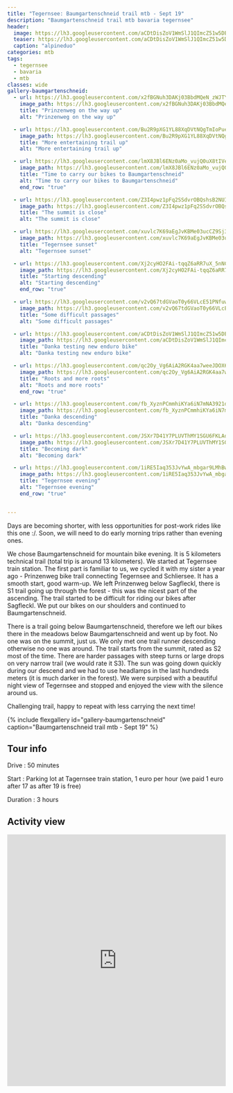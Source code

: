 ```yaml
---
title: "Tegernsee: Baumgartenschneid trail mtb - Sept 19"
description: "Baumgartenschneid trail mtb bavaria tegernsee"
header:
  image: https://lh3.googleusercontent.com/aCDtDisZoV1WmSlJ1QImcZ51w5DEpP7Gu7mKVUqheopnJ3e7DvJYLqVa-WO-0iVVAUAeAA6N97EwmEVe4DOdvBcdzf6X7cpJC2hXJam3dJIbAOo1-rv4aOIHwVhU4uZS0xNUYEB_p3T9ticTsWTnchOt4IQJJz1iT1SDiyEGXKjj0l2G4YDiAzx9tx1ylcMq893B-LWs7jzBMk8cD-7MYnmrIpeHn9gwjb5jGCKvWmpIopPP6uKDDDY3qLfZPPi3G58elIM00elVwQ3EbXA6TTbPJXoREtsuA56DVACsPNkxxrDEBT0jwF8mgFapu3LgC1zGOYquyUnQKcWpGalKmFCPQ9Jv5V8SmbCKK74Vi1PO3jzJHUq-fI3yF0Xt7GUX5UILqHTkiIN8b0fDIoY3lWnzVZuf2t__uoJ4Y5cAw0CAmBKFPAOwWuxXEc-QVeANSvAQKmWxPng0ZFIFidY4KJkeeKEuyKfs9k6GCjTzb6yd-mocOtBgvGPKStUkQambLTRZFIuiStJXe4IM1Nw0i_2WZVoG1iUmBOoTYEciekI9tTgT5offfErypib5FzkgHgH_5AELnCi_2ri7sHtqheIMRGQyG7xQWZihZv0tLAQhPh-Ff0zGnBNGl4Ijdb_jwahiLQEUNxy8GURlN1deFzhxsZJbyFTeKcSJb4p-fKei3qMGUL6IcgOP_dpz9J3bSXk_9MAS82G8oVuFV_9pKloC_Hvk9Wh5fuagPwvaWOAZyVil7w=w1156-h1540-no
  teaser: https://lh3.googleusercontent.com/aCDtDisZoV1WmSlJ1QImcZ51w5DEpP7Gu7mKVUqheopnJ3e7DvJYLqVa-WO-0iVVAUAeAA6N97EwmEVe4DOdvBcdzf6X7cpJC2hXJam3dJIbAOo1-rv4aOIHwVhU4uZS0xNUYEB_p3T9ticTsWTnchOt4IQJJz1iT1SDiyEGXKjj0l2G4YDiAzx9tx1ylcMq893B-LWs7jzBMk8cD-7MYnmrIpeHn9gwjb5jGCKvWmpIopPP6uKDDDY3qLfZPPi3G58elIM00elVwQ3EbXA6TTbPJXoREtsuA56DVACsPNkxxrDEBT0jwF8mgFapu3LgC1zGOYquyUnQKcWpGalKmFCPQ9Jv5V8SmbCKK74Vi1PO3jzJHUq-fI3yF0Xt7GUX5UILqHTkiIN8b0fDIoY3lWnzVZuf2t__uoJ4Y5cAw0CAmBKFPAOwWuxXEc-QVeANSvAQKmWxPng0ZFIFidY4KJkeeKEuyKfs9k6GCjTzb6yd-mocOtBgvGPKStUkQambLTRZFIuiStJXe4IM1Nw0i_2WZVoG1iUmBOoTYEciekI9tTgT5offfErypib5FzkgHgH_5AELnCi_2ri7sHtqheIMRGQyG7xQWZihZv0tLAQhPh-Ff0zGnBNGl4Ijdb_jwahiLQEUNxy8GURlN1deFzhxsZJbyFTeKcSJb4p-fKei3qMGUL6IcgOP_dpz9J3bSXk_9MAS82G8oVuFV_9pKloC_Hvk9Wh5fuagPwvaWOAZyVil7w=w300-h800-no
  caption: "alpineduo"
categories: mtb
tags:
  - tegernsee
  - bavaria
  - mtb
classes: wide
gallery-baumgartenschneid:
  - url: https://lh3.googleusercontent.com/x2fBGNuh3DAKj03BbdMQeN_zWJTYH8wzYDylMjvvAz19tqX2VLMGhdBFW05haHgT4AVJJAu49fqLgmTmIqu_zg5ZzsBQrCJfTf7nAIvSc_wUYwfaAJnqCOExIHhfjW6ccC7cPu8UWuRBcDBfaZEpZ9Co_IALLkZQeHwkBDbzkpAohLVyyy3owkFBRMXu1i1x2a9t_s6u8uDX6S-neHCRAQuICCQJ9ONrCq3PG_OXee2uSrzQpVdbjEQc8XD5emi1YDlJ5Fk8gAeORGdMK4hrAlmkSckPFVRsgsNFoosPCFIix4JGWYTmZ22_a-NuzHRuI2_NvqAJxG5Ion3gavFaVZ86sEx3cDCOYzUUnO6p5gh53qhI3tzmygK0_BmT1ezzFROgMkKVWFWJz0AvZ4Jp2EZH7ggk9wR6bhqfMuqYE5rFiTi4XdXbm_edqUKeSotosGiIwuqYZgvFZJN-uf7-qu3nm88hNmwbliNNKDPEyq73YqMbUwLuhZ_R_KGxSlMBdWhKBQoPt9-_I06as_eECPoYb0IsJ2LobpTSNdeZs7cC_OuW9TMB2dSKAUH37hu3dnXHC_2lfl2e9hkC1vD31FZXIJbavfWLkhXgDR_QtoEKO9mR4IJapL98qtBOZmhARTxN41KQQM_6PkoHneNAeCcBYHtYZlLVd2i34o5XOLG4xArb4GOrOA37-sKeDNCjfF4AIDnP5G8rhbQd_Q8HxAgSz3dB4tJwLGyGwtHhouvlNllhGg=w1156-h1540-no
    image_path: https://lh3.googleusercontent.com/x2fBGNuh3DAKj03BbdMQeN_zWJTYH8wzYDylMjvvAz19tqX2VLMGhdBFW05haHgT4AVJJAu49fqLgmTmIqu_zg5ZzsBQrCJfTf7nAIvSc_wUYwfaAJnqCOExIHhfjW6ccC7cPu8UWuRBcDBfaZEpZ9Co_IALLkZQeHwkBDbzkpAohLVyyy3owkFBRMXu1i1x2a9t_s6u8uDX6S-neHCRAQuICCQJ9ONrCq3PG_OXee2uSrzQpVdbjEQc8XD5emi1YDlJ5Fk8gAeORGdMK4hrAlmkSckPFVRsgsNFoosPCFIix4JGWYTmZ22_a-NuzHRuI2_NvqAJxG5Ion3gavFaVZ86sEx3cDCOYzUUnO6p5gh53qhI3tzmygK0_BmT1ezzFROgMkKVWFWJz0AvZ4Jp2EZH7ggk9wR6bhqfMuqYE5rFiTi4XdXbm_edqUKeSotosGiIwuqYZgvFZJN-uf7-qu3nm88hNmwbliNNKDPEyq73YqMbUwLuhZ_R_KGxSlMBdWhKBQoPt9-_I06as_eECPoYb0IsJ2LobpTSNdeZs7cC_OuW9TMB2dSKAUH37hu3dnXHC_2lfl2e9hkC1vD31FZXIJbavfWLkhXgDR_QtoEKO9mR4IJapL98qtBOZmhARTxN41KQQM_6PkoHneNAeCcBYHtYZlLVd2i34o5XOLG4xArb4GOrOA37-sKeDNCjfF4AIDnP5G8rhbQd_Q8HxAgSz3dB4tJwLGyGwtHhouvlNllhGg=w300-h400-no
    title: "Prinzenweg on the way up"
    alt: "Prinzenweg on the way up"

  - url: https://lh3.googleusercontent.com/Bu2R9pXG1YL88XqDVtNQgTmIoPueVb1btq06pNW0ngLfv1peaMBB5RKdq9IoNlFODorb6eU5Mf8zaxxq4oieWqK26eAhkLL1kewxw5bvSnXhUIpgQHqEGTyfdfIBHl5hl6Qch_L3LE_Vo4EKROciPvqnsVIxDenCrecO3Tpk9AqKVDADKzckrk6SMrmvlyEMNLMKBpTtek6M26Z2x-4MEKioXC8P25xv-OOUywhINeIxHSGRnOhhxpBJYYaA9IYY7T785RSNjn_xo4LQXl_BHMjQbckwDXUgPbQFROHINXZiTAQubROJFlOxzIFE86Q1obAumsB_B6irUHFByhOL0H_APOuoeH00-2JpHQvWkJAKRbx0B1RbWjqr8AKTu_6SH_Gx6Y8lFwCN-8BzZZ9sF9Am-DCs4q2d-CMc2Q0CwIg1BGmCA02r6DrC4VzKT-0TDtXRio1ZdRP5jA1jklq3rm8BxOrOVhVVaf6kJ96e1v3ZgbeW380V-umB9zTy-CHeWogLInVBoaSq1GxyHs85gVb8YLW_YyXUT0VKwc0LqCNr7c1D9aOwOzFKXB7ybZXsSzc9jppKIQkT98h3wqGHXBPOBnPhLjLzlONnerTeAZuZbOZyUj9mtO1l1YsyTGQ0UE9gWOFBMWR17lac7LNQkSNQdcaHpkmdZKPuYDScvKx_sA4CiJ55fJ-drvdbtAU-1QE4-l-po9FAaNbU9KU12wqbJJ9yp2Bg54mc4a7ZXAtCj0tjMA=w1156-h1540-no
    image_path: https://lh3.googleusercontent.com/Bu2R9pXG1YL88XqDVtNQgTmIoPueVb1btq06pNW0ngLfv1peaMBB5RKdq9IoNlFODorb6eU5Mf8zaxxq4oieWqK26eAhkLL1kewxw5bvSnXhUIpgQHqEGTyfdfIBHl5hl6Qch_L3LE_Vo4EKROciPvqnsVIxDenCrecO3Tpk9AqKVDADKzckrk6SMrmvlyEMNLMKBpTtek6M26Z2x-4MEKioXC8P25xv-OOUywhINeIxHSGRnOhhxpBJYYaA9IYY7T785RSNjn_xo4LQXl_BHMjQbckwDXUgPbQFROHINXZiTAQubROJFlOxzIFE86Q1obAumsB_B6irUHFByhOL0H_APOuoeH00-2JpHQvWkJAKRbx0B1RbWjqr8AKTu_6SH_Gx6Y8lFwCN-8BzZZ9sF9Am-DCs4q2d-CMc2Q0CwIg1BGmCA02r6DrC4VzKT-0TDtXRio1ZdRP5jA1jklq3rm8BxOrOVhVVaf6kJ96e1v3ZgbeW380V-umB9zTy-CHeWogLInVBoaSq1GxyHs85gVb8YLW_YyXUT0VKwc0LqCNr7c1D9aOwOzFKXB7ybZXsSzc9jppKIQkT98h3wqGHXBPOBnPhLjLzlONnerTeAZuZbOZyUj9mtO1l1YsyTGQ0UE9gWOFBMWR17lac7LNQkSNQdcaHpkmdZKPuYDScvKx_sA4CiJ55fJ-drvdbtAU-1QE4-l-po9FAaNbU9KU12wqbJJ9yp2Bg54mc4a7ZXAtCj0tjMA=w300-h400-no
    title: "More entertaining trail up"
    alt: "More entertaining trail up"

  - url: https://lh3.googleusercontent.com/lmX8JBl6ENz0aMo_vujQ0uX8tIVeqrwMmjGFLs1ffY71HNOYEtPGP-Vdp0n6tz9OTD8FIidnzWPgwV6zTPAuMaw3SkyGajfBvPHQSUkb2MzKAvyT_ppk79ly5mn6g8KKjkNJV-231_dPk10P1x6RTVlZBPqAASjDzGcaP9Pa69gF5db5TgbLCzEMCz1k7_lsjLE86Ps62M1inOzKFO20UhxVjGT51b_0ONDYh2mFFzmLhdjUrNJxGY3VzsvA8ETIddb_Tr4wSlhXT7g4h95Wg24Zkw5a5WPrrueXXuSgLQBRdxLIvzY57AJ6AaBJnG5Zw7NU_F_AFrIW0aCKTLHypZKTA3S7p-SBOUE_dHP_PA4_j6Qb5XgHucFoz8uDkbsKrh9OgakG-nscNqazWU_2JNW4LUW01MjuNf17uXoLXYrGvkAuMEfKjZFcAQrHWA6Tsheyq-IqNdChG8Th3lzM-Vs65Qb91xCl2-qar-S9PXNQ0Ue2hfmRhXQ7q5zlIvLaJJ7R_DC3XJZ8vNScoZ98WNENRpQoarr26-q4sDO9zgf_yQTw2tFu039Cnbn0r3EILdxCttSKnNGs0VndxhrhzbXclImt3onA2-QzMG0JbC5qxqxuxu78yJGTIT9z_e1L0wMzKGIZmXZIFFeKL--LKF1l4TgBg8_RWfgxQZCKm1fYYMEm3qCRkVR3kEkbeUjYKwLTZr_5cOQo_bL_d4gMn4i0ledzpt8eNWUhPN2_ebrbZIZZLg=w1156-h1540-no
    image_path: https://lh3.googleusercontent.com/lmX8JBl6ENz0aMo_vujQ0uX8tIVeqrwMmjGFLs1ffY71HNOYEtPGP-Vdp0n6tz9OTD8FIidnzWPgwV6zTPAuMaw3SkyGajfBvPHQSUkb2MzKAvyT_ppk79ly5mn6g8KKjkNJV-231_dPk10P1x6RTVlZBPqAASjDzGcaP9Pa69gF5db5TgbLCzEMCz1k7_lsjLE86Ps62M1inOzKFO20UhxVjGT51b_0ONDYh2mFFzmLhdjUrNJxGY3VzsvA8ETIddb_Tr4wSlhXT7g4h95Wg24Zkw5a5WPrrueXXuSgLQBRdxLIvzY57AJ6AaBJnG5Zw7NU_F_AFrIW0aCKTLHypZKTA3S7p-SBOUE_dHP_PA4_j6Qb5XgHucFoz8uDkbsKrh9OgakG-nscNqazWU_2JNW4LUW01MjuNf17uXoLXYrGvkAuMEfKjZFcAQrHWA6Tsheyq-IqNdChG8Th3lzM-Vs65Qb91xCl2-qar-S9PXNQ0Ue2hfmRhXQ7q5zlIvLaJJ7R_DC3XJZ8vNScoZ98WNENRpQoarr26-q4sDO9zgf_yQTw2tFu039Cnbn0r3EILdxCttSKnNGs0VndxhrhzbXclImt3onA2-QzMG0JbC5qxqxuxu78yJGTIT9z_e1L0wMzKGIZmXZIFFeKL--LKF1l4TgBg8_RWfgxQZCKm1fYYMEm3qCRkVR3kEkbeUjYKwLTZr_5cOQo_bL_d4gMn4i0ledzpt8eNWUhPN2_ebrbZIZZLg=w300-h400-no
    title: "Time to carry our bikes to Baumgartenschneid"
    alt: "Time to carry our bikes to Baumgartenschneid"
    end_row: "true"

  - url: https://lh3.googleusercontent.com/Z3I4pwz1pFq2SSdvrOBQshsB2NUIoApdXwjxLvAk9hjTrRvSrkK3CwsbnUP9MzW1N49djI06ZUuZHiXrv87vf5KiPS409ucz3z85tT7PdkCPIPDtRZnaEN0NeU3He_qnmzYe7zRYxDKhlKcKhtoqwbKfn1gOlu5B48uaGdoBIr-agHovZT_GcgFaf6NqjtCDsZzoYA61l6vEnWVtCJMWNb-qlFdn2MGF1lXv4-djMmR87ZpxwMQNfWEU3o1czhkH1g8t0oCRz1IqIV-NT4jzVmKYBqKg8LtFCjlF02v0nooq781akVmaYZOXU0Dfy93CHTuWHtiYklgZ6aUrYXUJHuczXCwngBC5Qg51q2qxggjKnxJsjLJGlbK9xo5zH9h9gqemaimGnV9-GIAdSQkQovMu_nHiIDsxIPI4I4LrScgskusKVicUagaYgWo768HWAQI4fZa-v7dg9it9q7A22NJz7i0ceqUBZdPggLp3ckeQUb6K6NV-CQVwhmNl5C-BLw-Mt9C7axz3rYGN8Abi2BZ59VcdFuZ00_YZ5w4BLXbern48yyCet9mbndXHAsovCFYt3kQecniarvjR3OcOX9eqb6gmOXRxINwo9UXC4_xemAJfgbjgbwCwATQmQiYEGojZRWVZcIzGIQnRixX7Jc55BXqWghoTllPtC38WHmTZlqxmwbZ7b5GRkJzLuV0Uf6e465HWhkp9aFcri4qEADV7bOGc3NOgU_9A7WjaGW9PyI8Gyg=w2054-h1542-no
    image_path: https://lh3.googleusercontent.com/Z3I4pwz1pFq2SSdvrOBQshsB2NUIoApdXwjxLvAk9hjTrRvSrkK3CwsbnUP9MzW1N49djI06ZUuZHiXrv87vf5KiPS409ucz3z85tT7PdkCPIPDtRZnaEN0NeU3He_qnmzYe7zRYxDKhlKcKhtoqwbKfn1gOlu5B48uaGdoBIr-agHovZT_GcgFaf6NqjtCDsZzoYA61l6vEnWVtCJMWNb-qlFdn2MGF1lXv4-djMmR87ZpxwMQNfWEU3o1czhkH1g8t0oCRz1IqIV-NT4jzVmKYBqKg8LtFCjlF02v0nooq781akVmaYZOXU0Dfy93CHTuWHtiYklgZ6aUrYXUJHuczXCwngBC5Qg51q2qxggjKnxJsjLJGlbK9xo5zH9h9gqemaimGnV9-GIAdSQkQovMu_nHiIDsxIPI4I4LrScgskusKVicUagaYgWo768HWAQI4fZa-v7dg9it9q7A22NJz7i0ceqUBZdPggLp3ckeQUb6K6NV-CQVwhmNl5C-BLw-Mt9C7axz3rYGN8Abi2BZ59VcdFuZ00_YZ5w4BLXbern48yyCet9mbndXHAsovCFYt3kQecniarvjR3OcOX9eqb6gmOXRxINwo9UXC4_xemAJfgbjgbwCwATQmQiYEGojZRWVZcIzGIQnRixX7Jc55BXqWghoTllPtC38WHmTZlqxmwbZ7b5GRkJzLuV0Uf6e465HWhkp9aFcri4qEADV7bOGc3NOgU_9A7WjaGW9PyI8Gyg=w400-h300-no
    title: "The summit is close"
    alt: "The summit is close"

  - url: https://lh3.googleusercontent.com/xuvlc7K69aEgJvKBMe03ucCZ9Sj3fOdHkLmd4EEi_jJSmmLRnn3Xdrcfzrr4xnFya84T6LBxNByy0VVozmBH97hCxFSZT4kMUeXOoqyWQ1ChHmNyvPEuNJSRZks0BLlwrsLbxCqaeCWccpWe41P-ELlNGKvF5vYgTR_6tayId1T7CNbrYbO79XzZcXlG_uJNkhu4HZqSQOu2SSlj2kT9jGKMFhPf5Xc0itSl9L7PFwUZ8VsQj-ZUBBNEVqLSiMWx71o4hdD_vhpn7Lf_pVjaJBdfHo79QrYq2uFzlA4HXOuchUg4bjL_ewu2qT8s4SJkx78iOobl91mp_-qW33MTIvS66q3n6A8ZWK7MdoMABHwlpqmmbypZUePJH5ZShxxWBOlia9VMuz7SgqyBFWH5IZfXm_M2t9yftaFOxLyJd771mBEEcMwJLwe0px42PNuXzMSZ2sI3hr_2R4m1q0lP8EcqXVSRfJkeuTUQamLTVOuu1g4ajbJYJY7Rx3gWPRXbFAE4hT89NFOQSeIt_dKoD808_1yA5s_bYpAo27f98aNPSOY8UFWQmNKOkii1xXnJIRFBwyQnhOtlD8QWV522gkPQB_VcOcvC4SOFcKG22w8t4fkA4HxFdsjCvogT_4G1lhQHa2lnaR-MtNRgm5H56FLHeeJThfXh5adIuu-QQSidfFVMv1w0h-daiwbwMJilIvF8nB16zgTB3ylrO2IzqNPzJT3rHcgp0qvZptvbWvZl7PEeyg=w2054-h1540-no
    image_path: https://lh3.googleusercontent.com/xuvlc7K69aEgJvKBMe03ucCZ9Sj3fOdHkLmd4EEi_jJSmmLRnn3Xdrcfzrr4xnFya84T6LBxNByy0VVozmBH97hCxFSZT4kMUeXOoqyWQ1ChHmNyvPEuNJSRZks0BLlwrsLbxCqaeCWccpWe41P-ELlNGKvF5vYgTR_6tayId1T7CNbrYbO79XzZcXlG_uJNkhu4HZqSQOu2SSlj2kT9jGKMFhPf5Xc0itSl9L7PFwUZ8VsQj-ZUBBNEVqLSiMWx71o4hdD_vhpn7Lf_pVjaJBdfHo79QrYq2uFzlA4HXOuchUg4bjL_ewu2qT8s4SJkx78iOobl91mp_-qW33MTIvS66q3n6A8ZWK7MdoMABHwlpqmmbypZUePJH5ZShxxWBOlia9VMuz7SgqyBFWH5IZfXm_M2t9yftaFOxLyJd771mBEEcMwJLwe0px42PNuXzMSZ2sI3hr_2R4m1q0lP8EcqXVSRfJkeuTUQamLTVOuu1g4ajbJYJY7Rx3gWPRXbFAE4hT89NFOQSeIt_dKoD808_1yA5s_bYpAo27f98aNPSOY8UFWQmNKOkii1xXnJIRFBwyQnhOtlD8QWV522gkPQB_VcOcvC4SOFcKG22w8t4fkA4HxFdsjCvogT_4G1lhQHa2lnaR-MtNRgm5H56FLHeeJThfXh5adIuu-QQSidfFVMv1w0h-daiwbwMJilIvF8nB16zgTB3ylrO2IzqNPzJT3rHcgp0qvZptvbWvZl7PEeyg=w400-h300-no
    title: "Tegernsee sunset"
    alt: "Tegernsee sunset"

  - url: https://lh3.googleusercontent.com/Xj2cyHO2FAi-tqqZ6aRR7uX_5nNC3vETtEPgNhZxqAH32qcCQIXB3f-SH3DMwWRPcp3ix0ECFyT2-zqggz-GJJTB3HEmCBxBWAImLzNecjVp79u3KaS6cnp33eWWnCeAj3McBdNc68KusM5XLhwe1p8hJj34m0gZNfRg38u-gxZqs5l7RS7rcBfqPEBN_ipPYMzPNu9As-h-OiMlbEkwzbTtNN7-clEImzEXwLAW3OKfhJh4c69gb8uTSHNMQDruwtqlQs0IqoTJdVBC91WETIApp8YLlBQeuiRuK1Kv8ZgfAhR_K_hdT6N8YswcnfnW6YG_WqKgVvGf36yZOfmLQF1YwOmD-UH3IJx-FK3KYrZ8hsJOkAwVnHA67W3pVIVgwwAZ1KyUea_d9gKwjoZE5WCBm3QxXfs1XcO41b_ODQGep39K2WJKSUpXNIPyenhlb0GbXvSX_IsX2LcZTGGTwUB9c07uFkDckhv9xLuxio4Ed1Sw1vbxfW3-_GxhX3Y_yOnWk_Dn7s8ZvwH98SEV31M00mgbiLhhNL68J9CklTFIP2xe3mmwgIY-8LUPRWeh32-JflRNBRObtkXVs4N0g1VQUpDrAMlw7Hppy9OOWxeWV-nrBe2Oycom515gYMN2kDJhu-EV0gdVzyfvQH166Q7tOwcJVu0BVebsSjpXYbY2dh0_d5tNsr4En4r_xDfgC6NJhY7M7LSDzAUDvjraM-Z0ucwaWJw7lXfvGqyxzJC9yJcVcA=w2054-h1542-no
    image_path: https://lh3.googleusercontent.com/Xj2cyHO2FAi-tqqZ6aRR7uX_5nNC3vETtEPgNhZxqAH32qcCQIXB3f-SH3DMwWRPcp3ix0ECFyT2-zqggz-GJJTB3HEmCBxBWAImLzNecjVp79u3KaS6cnp33eWWnCeAj3McBdNc68KusM5XLhwe1p8hJj34m0gZNfRg38u-gxZqs5l7RS7rcBfqPEBN_ipPYMzPNu9As-h-OiMlbEkwzbTtNN7-clEImzEXwLAW3OKfhJh4c69gb8uTSHNMQDruwtqlQs0IqoTJdVBC91WETIApp8YLlBQeuiRuK1Kv8ZgfAhR_K_hdT6N8YswcnfnW6YG_WqKgVvGf36yZOfmLQF1YwOmD-UH3IJx-FK3KYrZ8hsJOkAwVnHA67W3pVIVgwwAZ1KyUea_d9gKwjoZE5WCBm3QxXfs1XcO41b_ODQGep39K2WJKSUpXNIPyenhlb0GbXvSX_IsX2LcZTGGTwUB9c07uFkDckhv9xLuxio4Ed1Sw1vbxfW3-_GxhX3Y_yOnWk_Dn7s8ZvwH98SEV31M00mgbiLhhNL68J9CklTFIP2xe3mmwgIY-8LUPRWeh32-JflRNBRObtkXVs4N0g1VQUpDrAMlw7Hppy9OOWxeWV-nrBe2Oycom515gYMN2kDJhu-EV0gdVzyfvQH166Q7tOwcJVu0BVebsSjpXYbY2dh0_d5tNsr4En4r_xDfgC6NJhY7M7LSDzAUDvjraM-Z0ucwaWJw7lXfvGqyxzJC9yJcVcA=w400-h300-no
    title: "Starting descending"
    alt: "Starting descending"
    end_row: "true"

  - url: https://lh3.googleusercontent.com/v2vQ67tdGVaoT0y66VLcE51PNfuwa8YKSEeTEH189-4JXLLHyaYmEmf6D-hiffoMbUQcNje21FnlloD8h7INdZ6oHuDMsAJNajSm-RmbeVanr0CcbOWWB_b6LqBYdcUYpK-Pb_gZGL_GSkEs7WH2QIh88eZkscpbdAyDzjVezVqf8QciCkEiaAp-G7RP8vCtnYvhDWePhWclOCEItf4IZbNz_oin2JxGkh_fU3RecdRDvjvjdU6cS46j9BN5z6qRTlLDQ-UERIONF9yTkCgKN7uhSL3u9A3kksdC1Z6vY7gu00vYG0HrF0iB91T5qaTrNhcIJBQNbcI-TatSmfujo9RLAhiOtTIs5PCYMMulUve_1xilhTb8bCAwNKSMUUO9bOFF8mwgio2sU4niGwSvoXtIcX5SiEfUvHf0uO2RVbYm6OvHgA77B04_PaywpOYHDk76bam1rQuy8K8ZF7-PwxhZXrMbuzTOmOwcgyyN1ja_eNZ841QNWMXXOfskusc-T0IDMyVlWD9eRjBowaP4QRA0GsjLJ5g9R3KmflFhbRT_curs5Y9mKMVd1FaASu4rdfpKeXgCTw-AmcUAGpRsHVwl-oXI9rlpl5yHUd8Vi31Mk1GaMsGb_gU5xlfYw0scusEYqCwSaSsQy3oFoyKqyTHy0Z7rkT_fAaTjGKJp_ESrMQUQHIVaNndAOE8bklTg-NyOwIJ1nVLAssdofjNcxy7QN_n03-eTt6vs3-GghgSm-1lYow=w1156-h1540-no
    image_path: https://lh3.googleusercontent.com/v2vQ67tdGVaoT0y66VLcE51PNfuwa8YKSEeTEH189-4JXLLHyaYmEmf6D-hiffoMbUQcNje21FnlloD8h7INdZ6oHuDMsAJNajSm-RmbeVanr0CcbOWWB_b6LqBYdcUYpK-Pb_gZGL_GSkEs7WH2QIh88eZkscpbdAyDzjVezVqf8QciCkEiaAp-G7RP8vCtnYvhDWePhWclOCEItf4IZbNz_oin2JxGkh_fU3RecdRDvjvjdU6cS46j9BN5z6qRTlLDQ-UERIONF9yTkCgKN7uhSL3u9A3kksdC1Z6vY7gu00vYG0HrF0iB91T5qaTrNhcIJBQNbcI-TatSmfujo9RLAhiOtTIs5PCYMMulUve_1xilhTb8bCAwNKSMUUO9bOFF8mwgio2sU4niGwSvoXtIcX5SiEfUvHf0uO2RVbYm6OvHgA77B04_PaywpOYHDk76bam1rQuy8K8ZF7-PwxhZXrMbuzTOmOwcgyyN1ja_eNZ841QNWMXXOfskusc-T0IDMyVlWD9eRjBowaP4QRA0GsjLJ5g9R3KmflFhbRT_curs5Y9mKMVd1FaASu4rdfpKeXgCTw-AmcUAGpRsHVwl-oXI9rlpl5yHUd8Vi31Mk1GaMsGb_gU5xlfYw0scusEYqCwSaSsQy3oFoyKqyTHy0Z7rkT_fAaTjGKJp_ESrMQUQHIVaNndAOE8bklTg-NyOwIJ1nVLAssdofjNcxy7QN_n03-eTt6vs3-GghgSm-1lYow=w300-h400-no
    title: "Some difficult passages"
    alt: "Some difficult passages"

  - url: https://lh3.googleusercontent.com/aCDtDisZoV1WmSlJ1QImcZ51w5DEpP7Gu7mKVUqheopnJ3e7DvJYLqVa-WO-0iVVAUAeAA6N97EwmEVe4DOdvBcdzf6X7cpJC2hXJam3dJIbAOo1-rv4aOIHwVhU4uZS0xNUYEB_p3T9ticTsWTnchOt4IQJJz1iT1SDiyEGXKjj0l2G4YDiAzx9tx1ylcMq893B-LWs7jzBMk8cD-7MYnmrIpeHn9gwjb5jGCKvWmpIopPP6uKDDDY3qLfZPPi3G58elIM00elVwQ3EbXA6TTbPJXoREtsuA56DVACsPNkxxrDEBT0jwF8mgFapu3LgC1zGOYquyUnQKcWpGalKmFCPQ9Jv5V8SmbCKK74Vi1PO3jzJHUq-fI3yF0Xt7GUX5UILqHTkiIN8b0fDIoY3lWnzVZuf2t__uoJ4Y5cAw0CAmBKFPAOwWuxXEc-QVeANSvAQKmWxPng0ZFIFidY4KJkeeKEuyKfs9k6GCjTzb6yd-mocOtBgvGPKStUkQambLTRZFIuiStJXe4IM1Nw0i_2WZVoG1iUmBOoTYEciekI9tTgT5offfErypib5FzkgHgH_5AELnCi_2ri7sHtqheIMRGQyG7xQWZihZv0tLAQhPh-Ff0zGnBNGl4Ijdb_jwahiLQEUNxy8GURlN1deFzhxsZJbyFTeKcSJb4p-fKei3qMGUL6IcgOP_dpz9J3bSXk_9MAS82G8oVuFV_9pKloC_Hvk9Wh5fuagPwvaWOAZyVil7w=w1156-h1540-no
    image_path: https://lh3.googleusercontent.com/aCDtDisZoV1WmSlJ1QImcZ51w5DEpP7Gu7mKVUqheopnJ3e7DvJYLqVa-WO-0iVVAUAeAA6N97EwmEVe4DOdvBcdzf6X7cpJC2hXJam3dJIbAOo1-rv4aOIHwVhU4uZS0xNUYEB_p3T9ticTsWTnchOt4IQJJz1iT1SDiyEGXKjj0l2G4YDiAzx9tx1ylcMq893B-LWs7jzBMk8cD-7MYnmrIpeHn9gwjb5jGCKvWmpIopPP6uKDDDY3qLfZPPi3G58elIM00elVwQ3EbXA6TTbPJXoREtsuA56DVACsPNkxxrDEBT0jwF8mgFapu3LgC1zGOYquyUnQKcWpGalKmFCPQ9Jv5V8SmbCKK74Vi1PO3jzJHUq-fI3yF0Xt7GUX5UILqHTkiIN8b0fDIoY3lWnzVZuf2t__uoJ4Y5cAw0CAmBKFPAOwWuxXEc-QVeANSvAQKmWxPng0ZFIFidY4KJkeeKEuyKfs9k6GCjTzb6yd-mocOtBgvGPKStUkQambLTRZFIuiStJXe4IM1Nw0i_2WZVoG1iUmBOoTYEciekI9tTgT5offfErypib5FzkgHgH_5AELnCi_2ri7sHtqheIMRGQyG7xQWZihZv0tLAQhPh-Ff0zGnBNGl4Ijdb_jwahiLQEUNxy8GURlN1deFzhxsZJbyFTeKcSJb4p-fKei3qMGUL6IcgOP_dpz9J3bSXk_9MAS82G8oVuFV_9pKloC_Hvk9Wh5fuagPwvaWOAZyVil7w=w300-h400-no
    title: "Danka testing new enduro bike"
    alt: "Danka testing new enduro bike"

  - url: https://lh3.googleusercontent.com/qc2Oy_Vg6AiA2RGK4aa7weeJDOX646Lv5UrE3rCK7rC6ejtD7r2IiUgPU2j2cnMYFYQ3XXovakfqmE_67P3C5SEfGNjVZWO4AkZjZF9blVkgThhaahJfgoz3nZuFM1CQCkI51l1roNdHg3sGt6EcSXe8udMFqYa1IM1wSKBRU6W9qNSk-2ckfboiNOcL5ggecSv3qUg7E2hLKACWgkbyzqFIfjtaDxq1C0M02NYAAGJ78vZf4xVlho7Vo9GutOysxlZz-NfX6MePmhG8dK306hKnAvCf1yO0f-CDJUnUy9OA9xWev7wNU356QoFbvEgOVOu0aBVPGXA3s1tVpvaR9C0KwcYLORL_Fb5ODp8If5uIQmC6TKK7xxQ_s8lkbSb75adzzFfBrNXHIh_epKugryK2CrF_H82jxzH6aNZD2CO0zY2eGyYx7R-XrZlTi9X0dNJHchX-50MT3zdjIcuaYFVwM76bfF7YkzMHxLRd263AvEDN2tG-dZdMqGJCQkUXDZyfFPD7zm-JENTZzAfMWCUTGoHCEeqGMeOcwVimvOjXVqaBNjQgIjK3kUiBtvT7gCyIdVyHXLqrx9lWavVNjcpNmJhD12EOu18w-UIFBT5iKL7DD1X5HXJ8vwiU_UEY9sqkD_ItWcUVQ6wRF9u0mdP-xQzus7mp4CMuI98h46l_2PBw1kaNGOL6ljwcXPsrrGJw6uqrVXmBCLJbnj0AGp5Amm31eh2pbyRbfGd2ciARpmokKw=w1156-h1540-no
    image_path: https://lh3.googleusercontent.com/qc2Oy_Vg6AiA2RGK4aa7weeJDOX646Lv5UrE3rCK7rC6ejtD7r2IiUgPU2j2cnMYFYQ3XXovakfqmE_67P3C5SEfGNjVZWO4AkZjZF9blVkgThhaahJfgoz3nZuFM1CQCkI51l1roNdHg3sGt6EcSXe8udMFqYa1IM1wSKBRU6W9qNSk-2ckfboiNOcL5ggecSv3qUg7E2hLKACWgkbyzqFIfjtaDxq1C0M02NYAAGJ78vZf4xVlho7Vo9GutOysxlZz-NfX6MePmhG8dK306hKnAvCf1yO0f-CDJUnUy9OA9xWev7wNU356QoFbvEgOVOu0aBVPGXA3s1tVpvaR9C0KwcYLORL_Fb5ODp8If5uIQmC6TKK7xxQ_s8lkbSb75adzzFfBrNXHIh_epKugryK2CrF_H82jxzH6aNZD2CO0zY2eGyYx7R-XrZlTi9X0dNJHchX-50MT3zdjIcuaYFVwM76bfF7YkzMHxLRd263AvEDN2tG-dZdMqGJCQkUXDZyfFPD7zm-JENTZzAfMWCUTGoHCEeqGMeOcwVimvOjXVqaBNjQgIjK3kUiBtvT7gCyIdVyHXLqrx9lWavVNjcpNmJhD12EOu18w-UIFBT5iKL7DD1X5HXJ8vwiU_UEY9sqkD_ItWcUVQ6wRF9u0mdP-xQzus7mp4CMuI98h46l_2PBw1kaNGOL6ljwcXPsrrGJw6uqrVXmBCLJbnj0AGp5Amm31eh2pbyRbfGd2ciARpmokKw=w300-h400-no
    title: "Roots and more roots"
    alt: "Roots and more roots"
    end_row: "true"

  - url: https://lh3.googleusercontent.com/fb_XyznPCmmhiKYa6iN7mNA3921d43cHJBWqTNyq3hxLCI3ATpbnoig1g2kc4kYiPf_Tjq02mzqPJg5ExpDN86uEY_EbUSDohoW7u1XWjDfYV9NTVCYuf9A6Ed-nAKkwqAjXyjPtT44JelzZiDZ1icYE5MD7eUwPPMSIY8TAYaHYSP7jNM8S3fjBYyAoZsjDALW9SQn3W9hiRlZKnKBOez03150dAZjPfr1iwUKUATboMmS2ixhOScjgMFwmKp87lkrBpvFcABU5tBYp6e-Ge5V1pVIfxj7YooxNPwCs6vFbyGgeE9J2GkWnA5ZQNEFVb0Srm_McMfMHmKce3hA-0FQhzzO5jIJzj10_16iFVL9RhdiYCY46iBCxThZHmFSZ6oAXuNNuAn2oWspOWiBX1Q1QzI4S_XiSn_dSm-kX_c4A7e1x_wPUZ2sFOHfOcJC5UhhW0JYH3S2gbhX1Y80Nbh8LiGy0dFqTANztFn6svLS3oF8OPfynvtylbo2YaDOvfuE5hg_8GM4m4qu70lCJmjlZwpcedMGigMiWILDKwuArEBHQXm_XflmS64UjOuh316veCpMWEv7ojOGkHMFLrX6HTPeoq4oDD7iOTvQ0UO2Qh7HnwG-ayd3TOyljkv4gG_vzKyxs6KBsaoifSHazS3P1dnFiWfLBkMRzD3UcQ9kcH44ir9xx14S6NK7lLXlnFz6OGpW2gaMPRXpytuzo8sVUuUr5Lzazs9WMIhWDFOcBW8Hjjw=w1156-h1540-no
    image_path: https://lh3.googleusercontent.com/fb_XyznPCmmhiKYa6iN7mNA3921d43cHJBWqTNyq3hxLCI3ATpbnoig1g2kc4kYiPf_Tjq02mzqPJg5ExpDN86uEY_EbUSDohoW7u1XWjDfYV9NTVCYuf9A6Ed-nAKkwqAjXyjPtT44JelzZiDZ1icYE5MD7eUwPPMSIY8TAYaHYSP7jNM8S3fjBYyAoZsjDALW9SQn3W9hiRlZKnKBOez03150dAZjPfr1iwUKUATboMmS2ixhOScjgMFwmKp87lkrBpvFcABU5tBYp6e-Ge5V1pVIfxj7YooxNPwCs6vFbyGgeE9J2GkWnA5ZQNEFVb0Srm_McMfMHmKce3hA-0FQhzzO5jIJzj10_16iFVL9RhdiYCY46iBCxThZHmFSZ6oAXuNNuAn2oWspOWiBX1Q1QzI4S_XiSn_dSm-kX_c4A7e1x_wPUZ2sFOHfOcJC5UhhW0JYH3S2gbhX1Y80Nbh8LiGy0dFqTANztFn6svLS3oF8OPfynvtylbo2YaDOvfuE5hg_8GM4m4qu70lCJmjlZwpcedMGigMiWILDKwuArEBHQXm_XflmS64UjOuh316veCpMWEv7ojOGkHMFLrX6HTPeoq4oDD7iOTvQ0UO2Qh7HnwG-ayd3TOyljkv4gG_vzKyxs6KBsaoifSHazS3P1dnFiWfLBkMRzD3UcQ9kcH44ir9xx14S6NK7lLXlnFz6OGpW2gaMPRXpytuzo8sVUuUr5Lzazs9WMIhWDFOcBW8Hjjw=w300-h400-no
    title: "Danka descending"
    alt: "Danka descending"

  - url: https://lh3.googleusercontent.com/JSXr7D41Y7PLUVThMY1SGU6FKLAdLJxghdD4qYyGPvFJ2r98wly4K0nTsnraDGCbwwkxnNmJS2_CUCOBQEHfx8m52ATZ3E-jmmcJyE1AyFIlS1OB62XweM9uduYu0pEymQYRQMuB0XCUhe7VZ4aQMRlwCvNnxFK0Ju_09pdYLMduKIQYr45cuNInay6VyAZtkrATul4vHrgwP5PoonGSlQ4teNI8KdVrWbKpp4BIkV9uoZF6XiWzX6NTIugc41B-XtYmmhTvAuJs3WgrXrp-7wBqg9Cyd4pqXitqOAnX_kMTw1snAXk064cQ3ZqYcCYCJnnPpVwZe8qrYkunJB8AEHOpxnE215iwMGwgAwnq-KYWe0wAakAfbOZFjzvTI33uMBODdI1i2EllsR2K_G45vfw_DWo_bXUdw13HyGehrrJQbaM3NJAezMMrluwzmQW4Ky1RpUUKhEtW8nKjRrBIrOCt4prRgcveKr01f3eh5IWTNjOdU5Ez3FpquQt7Rd9Dg5EMlEI7AxAi_z8fRC5SW1Rbgncus9jZ2NkNe7tRY1cKhHmN7Iw7wZbbhmQIi1mSE6O5KubutPH4KLGJXeyem9p6HQ2DCk6P-LxFbV7_m-fmxMMikKrWSdEQ8mbWmM_OJRjDM2fIz16uItrp5ZePLc2Uj_9nLZV6SILyHpQs5PMpYDZXoPjMFWJjDdiwYAyZ4LU-o2MYWoSPXrFH7DEB8Q_TxveBySN1gnijpb1E3RiRWyw-qQ=w1156-h1540-no
    image_path: https://lh3.googleusercontent.com/JSXr7D41Y7PLUVThMY1SGU6FKLAdLJxghdD4qYyGPvFJ2r98wly4K0nTsnraDGCbwwkxnNmJS2_CUCOBQEHfx8m52ATZ3E-jmmcJyE1AyFIlS1OB62XweM9uduYu0pEymQYRQMuB0XCUhe7VZ4aQMRlwCvNnxFK0Ju_09pdYLMduKIQYr45cuNInay6VyAZtkrATul4vHrgwP5PoonGSlQ4teNI8KdVrWbKpp4BIkV9uoZF6XiWzX6NTIugc41B-XtYmmhTvAuJs3WgrXrp-7wBqg9Cyd4pqXitqOAnX_kMTw1snAXk064cQ3ZqYcCYCJnnPpVwZe8qrYkunJB8AEHOpxnE215iwMGwgAwnq-KYWe0wAakAfbOZFjzvTI33uMBODdI1i2EllsR2K_G45vfw_DWo_bXUdw13HyGehrrJQbaM3NJAezMMrluwzmQW4Ky1RpUUKhEtW8nKjRrBIrOCt4prRgcveKr01f3eh5IWTNjOdU5Ez3FpquQt7Rd9Dg5EMlEI7AxAi_z8fRC5SW1Rbgncus9jZ2NkNe7tRY1cKhHmN7Iw7wZbbhmQIi1mSE6O5KubutPH4KLGJXeyem9p6HQ2DCk6P-LxFbV7_m-fmxMMikKrWSdEQ8mbWmM_OJRjDM2fIz16uItrp5ZePLc2Uj_9nLZV6SILyHpQs5PMpYDZXoPjMFWJjDdiwYAyZ4LU-o2MYWoSPXrFH7DEB8Q_TxveBySN1gnijpb1E3RiRWyw-qQ=w300-h400-no
    title: "Becoming dark"
    alt: "Becoming dark"

  - url: https://lh3.googleusercontent.com/1iRE5Iaq353JvYwA_mbgar9LMhBw8fm8sppfvMSWy9KUtX8gRg-NJhpyl9VVYM6bGdJq5vVgeqz9ZgP6v40j7baY_KbJjH3a6zQRFK4af1tVv6weoV3-U5v-bE6j-iDqIkG7FHsQMB2bnDDtX0abp5NlpzQAIEE1XOPN6GMwfJ1VgBt4pxfpiqfutY-VedYzSEadRr2r9BDx-gviE-SD-1399xr2D3A87wCCYRQvAX0CUfeyyPYm5XwIJwfqfAa9SXJbwVYrvnT9a8mMzl2oAACEuGGZvzjYoVPqqKDw_aPXZrhFvsiFgsWdwL3wGm4x0bTnDPgMHlXpXr-LjjKjzFNOIZ6ydP6C5KZmufSE6qlzzOTD-3fMwMs4C-VWuCq0B00dEeRefd7k8e-CDucbtrxZ7dHBCj9kAv145EsXWliNMYdc7vQWSowey6DzD5E9D7mScufSnm4e4lnTwAeLQo0FAU7BboNDj2GQwlCeC6pvbf-i53kh8MLGX3dyE0MjPT50XQO8GeKGQwQnUmfz-WOAk5JwYb3F_JSYBSYCbbTU0VrR7sgoefCbHXRuTc0IsL1cnZFbj8UtMdCfAVkbPCl5sLzhxVRYdsF0p0ljy7EGfIoEsyspIB3XClQflRiedSzKAYkYYgOnuuAJyqX6gopG_xn6I3W9M7anCFD38AIvznszmHeKr9Yc0xKWxvFtYKJ2BI-yD-dKJ__3MpEDNOKBOy_20hjj1qvcbdN7HZJrMfgcEQ=w2016-h1512-no
    image_path: https://lh3.googleusercontent.com/1iRE5Iaq353JvYwA_mbgar9LMhBw8fm8sppfvMSWy9KUtX8gRg-NJhpyl9VVYM6bGdJq5vVgeqz9ZgP6v40j7baY_KbJjH3a6zQRFK4af1tVv6weoV3-U5v-bE6j-iDqIkG7FHsQMB2bnDDtX0abp5NlpzQAIEE1XOPN6GMwfJ1VgBt4pxfpiqfutY-VedYzSEadRr2r9BDx-gviE-SD-1399xr2D3A87wCCYRQvAX0CUfeyyPYm5XwIJwfqfAa9SXJbwVYrvnT9a8mMzl2oAACEuGGZvzjYoVPqqKDw_aPXZrhFvsiFgsWdwL3wGm4x0bTnDPgMHlXpXr-LjjKjzFNOIZ6ydP6C5KZmufSE6qlzzOTD-3fMwMs4C-VWuCq0B00dEeRefd7k8e-CDucbtrxZ7dHBCj9kAv145EsXWliNMYdc7vQWSowey6DzD5E9D7mScufSnm4e4lnTwAeLQo0FAU7BboNDj2GQwlCeC6pvbf-i53kh8MLGX3dyE0MjPT50XQO8GeKGQwQnUmfz-WOAk5JwYb3F_JSYBSYCbbTU0VrR7sgoefCbHXRuTc0IsL1cnZFbj8UtMdCfAVkbPCl5sLzhxVRYdsF0p0ljy7EGfIoEsyspIB3XClQflRiedSzKAYkYYgOnuuAJyqX6gopG_xn6I3W9M7anCFD38AIvznszmHeKr9Yc0xKWxvFtYKJ2BI-yD-dKJ__3MpEDNOKBOy_20hjj1qvcbdN7HZJrMfgcEQ=w400-h300-no
    title: "Tegernsee evening"
    alt: "Tegernsee evening"
    end_row: "true"


---
```


Days are becoming shorter, with less opportunities for post-work rides like this one :/. Soon, we will need to do early morning trips rather than evening ones.

We chose Baumgartenschneid for mountain bike evening. It is 5 kilometers technical trail (total trip is around 13 kilometers). We started at Tegernsee train station. The first part is familiar to us, we cycled it with my sister a year ago - Prinzenweg bike trail connecting Tegernsee and Schliersee. It has a smooth start, good warm-up. We left Prinzenweg below Sagfleckl, there is S1 trail going up through the forest - this was the nicest part of the ascending. The trail started to be difficult for riding our bikes after Sagfleckl. We put our bikes on our shoulders and continued to Baumgartenschneid.

There is a trail going below Baumgartenschneid, therefore we left our bikes there in the meadows below Baumgartenschneid and went up by foot. No one was on the summit, just us. We only met one trail runner descending otherwise no one was around. The trail starts from the summit, rated as S2 most of the time. There are harder passages with steep turns or large drops on very narrow trail (we would rate it S3). The sun was going down quickly during our descend and we had to use headlamps in the last hundreds meters (it is much darker in the forest). We were surpised with a beautiful night view of Tegernsee and stopped and enjoyed the view with the silence around us.

Challenging trail, happy to repeat with less carrying the next time!

{% include flexgallery id="gallery-baumgartenschneid" caption="Baumgartenschneid trail mtb - Sept 19" %}
    
## Tour info

Drive
: 50 minutes

Start
: Parking lot at Tagernsee train station, 1 euro per hour (we paid 1 euro after 17 as after 19 is free)

Duration
: 3 hours

## Activity view

<iframe src="https://www.komoot.com/tour/94675416/embed?profile=1" width="100%" height="580" frameborder="0" scrolling="no"></iframe>
